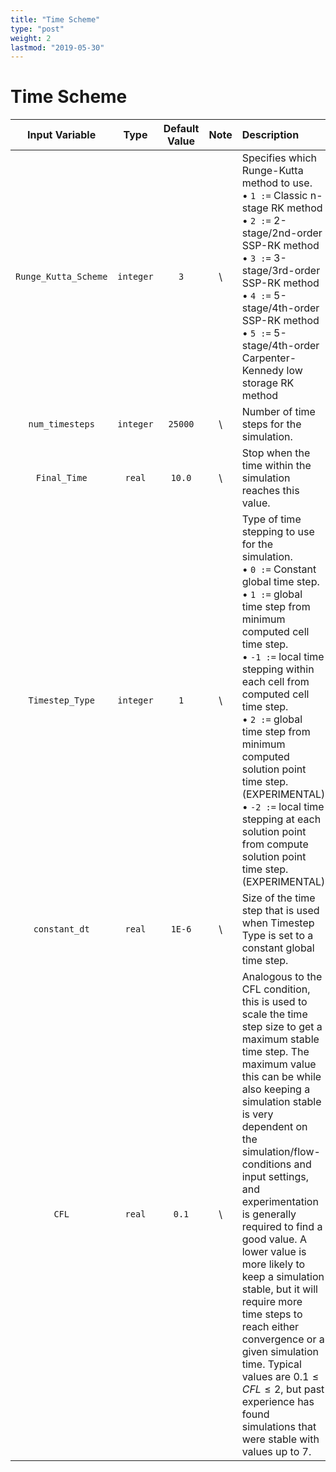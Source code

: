 ```yaml
---
title: "Time Scheme"
type: "post"
weight: 2
lastmod: "2019-05-30"
---
```


# Time Scheme

| Input Variable       | Type          | Default Value | Note  | Description                                                                                                                                                                                                                                                                                                                                                                                                                                                                                                                                                                                              |
| :------------:       | :-----------: | :-----:       | :---: | :--------------------------------------------------------------------------------                                                                                                                                                                                                                                                                                                                                                                                                                                                                                                                        |
| `Runge_Kutta_Scheme` | `integer`     | `3`           | \\    | Specifies which Runge-Kutta method to use. <br> $\bullet$ `1 :=` Classic n-stage RK method <br> $\bullet$ `2 :=` 2-stage/2nd-order SSP-RK method <br> $\bullet$ `3 :=` 3-stage/3rd-order SSP-RK method <br> $\bullet$ `4 :=` 5-stage/4th-order SSP-RK method <br> $\bullet$ `5 :=` 5-stage/4th-order Carpenter-Kennedy low storage RK method                                                                                                                                                                                                                                                                                                               |
| `num_timesteps`      | `integer`     | `25000`       | \\    | Number of time steps for the simulation.                                                                                                                                                                                                                                                                                                                                                                                                                                                                                                                                                                 |
| `Final_Time`         | `real`        | `10.0`        | \\    | Stop when the time within the simulation reaches this value.                                                                                                                                                                                                                                                                                                                                                                                                                                                                                                                                             |
| `Timestep_Type`      | `integer`     | `1`           | \\    | Type of time stepping to use for the simulation. <br> $\bullet$ `0 :=` Constant global time step. <br> $\bullet$ `1 :=` global time step from minimum computed cell time step. <br> $\bullet$ `-1 :=` local time stepping within each cell from computed cell time step. <br> $\bullet$ `2 :=` global time step from minimum computed solution point time step. (EXPERIMENTAL) <br> $\bullet$ `-2 :=` local time stepping at each solution point from compute solution point time step. (EXPERIMENTAL)                                                                                                                                                     |
| `constant_dt`        | `real`        | `1E-6`        | \\    | Size of the time step that is used when Timestep Type is set to a constant global time step.                                                                                                                                                                                                                                                                                                                                                                                                                                                                                                             |
| `CFL`                | `real`        | `0.1`         | \\    | Analogous to the CFL condition, this is used to scale the time step size to get a maximum stable time step. The maximum value this can be while also keeping a simulation stable is very dependent on the simulation/flow-conditions and input settings, and experimentation is generally required to find a good value. A lower value is more likely to keep a simulation stable, but it will require more time steps to reach either convergence or a given simulation time. Typical values are $0.1 \leq CFL \leq 2$, but past experience has found simulations that were stable with values up to 7. |

